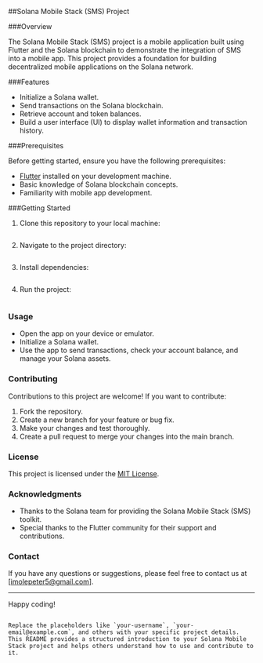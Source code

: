 
##Solana Mobile Stack (SMS) Project

###Overview

The Solana Mobile Stack (SMS) project is a mobile application built using Flutter and the Solana blockchain to demonstrate the integration of SMS into a mobile app. This project provides a foundation for building decentralized mobile applications on the Solana network.

###Features

- Initialize a Solana wallet.
- Send transactions on the Solana blockchain.
- Retrieve account and token balances.
- Build a user interface (UI) to display wallet information and transaction history.

###Prerequisites

Before getting started, ensure you have the following prerequisites:

- [Flutter](https://flutter.dev/) installed on your development machine.
- Basic knowledge of Solana blockchain concepts.
- Familiarity with mobile app development.

###Getting Started

1. Clone this repository to your local machine:

   ```git clone https://github.com/your-username/solana-mobile-stack.git
   ```

2. Navigate to the project directory:

   ```cd solana-mobile-stack
   ```

3. Install dependencies:

   ```flutter pub get
   ```

4. Run the project:

   ```flutter run
   ```

### Usage

- Open the app on your device or emulator.
- Initialize a Solana wallet.
- Use the app to send transactions, check your account balance, and manage your Solana assets.

### Contributing

Contributions to this project are welcome! If you want to contribute:

1. Fork the repository.
2. Create a new branch for your feature or bug fix.
3. Make your changes and test thoroughly.
4. Create a pull request to merge your changes into the main branch.

### License

This project is licensed under the [MIT License](https://opensource.org/license/mit/).

### Acknowledgments

- Thanks to the Solana team for providing the Solana Mobile Stack (SMS) toolkit.
- Special thanks to the Flutter community for their support and contributions.

### Contact

If you have any questions or suggestions, please feel free to contact us at [imolepeter5@gmail.com].

---

Happy coding!
```

Replace the placeholders like `your-username`, `your-email@example.com`, and others with your specific project details. This README provides a structured introduction to your Solana Mobile Stack project and helps others understand how to use and contribute to it.
